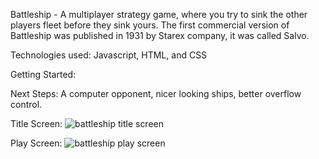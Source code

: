Battleship - A multiplayer strategy game, where you try to sink the other players fleet before they sink yours. The first commercial version of Battleship was published in 1931 by Starex company, it was called Salvo. 

Technologies used: Javascript, HTML, and CSS

Getting Started:

Next Steps: A computer opponent, nicer looking ships, better overflow control.

Title Screen: ![battleship title screen](https://user-images.githubusercontent.com/99612054/162754925-2c963438-2f70-45d6-b725-24f8b40d995b.png)

Play Screen: ![battleship play screen](https://user-images.githubusercontent.com/99612054/162827380-97a147b1-d46c-416a-bbdb-76e0bca3f180.png)

